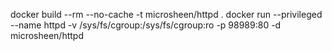 docker build --rm --no-cache -t microsheen/httpd .
docker run --privileged --name httpd -v /sys/fs/cgroup:/sys/fs/cgroup:ro -p 98989:80 -d  microsheen/httpd
